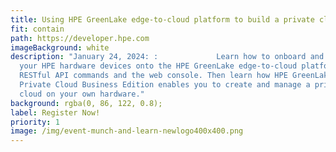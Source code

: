 ```yaml
---
title: Using HPE GreenLake edge-to-cloud platform to build a private cloud
fit: contain
path: https://developer.hpe.com
imageBackground: white
description: "January 24, 2024: :             Learn how to onboard and manage
  your HPE hardware devices onto the HPE GreenLake edge-to-cloud platform using
  RESTful API commands and the web console. Then learn how HPE GreenLake for
  Private Cloud Business Edition enables you to create and manage a private
  cloud on your own hardware."
background: rgba(0, 86, 122, 0.8);
label: Register Now!
priority: 1
image: /img/event-munch-and-learn-newlogo400x400.png
---
```

